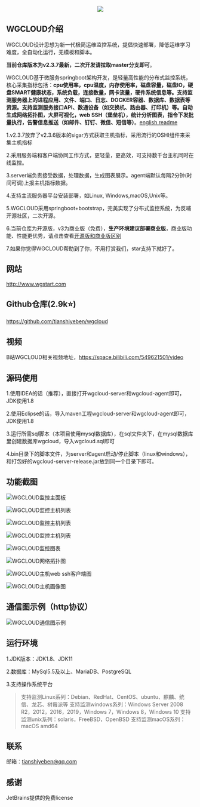 <p align="center">
  <a  target="_blank" href="http://www.wgstart.com">
    <img src="./demo/logo.png">
  </a>
 </p>



## WGCLOUD介绍

WGCLOUD设计思想为新一代极简运维监控系统，提倡快速部署，降低运维学习难度，全自动化运行，无模板和脚本。

**当前仓库版本为v2.3.7最新，二次开发请拉取master分支即可**。

WGCLOUD基于微服务springboot架构开发，是轻量高性能的分布式监控系统，核心采集指标包括：**cpu使用率，cpu温度，内存使用率，磁盘容量，磁盘IO，硬盘SMART健康状态，系统负载，连接数量，网卡流量，硬件系统信息等。支持监测服务器上的进程应用、文件、端口、日志、DOCKER容器、数据库、数据表等资源。支持监测服务接口API、数通设备（如交换机、路由器、打印机）等。自动生成网络拓扑图，大屏可视化，web SSH（堡垒机），统计分析图表，指令下发批量执行，告警信息推送（如邮件、钉钉、微信、短信等）**。[english readme](<./README_en.md>)

1.v2.3.7放弃了v2.3.6版本的sigar方式获取主机指标，采用流行的OSHI组件来采集主机指标

2.采用服务端和客户端协同工作方式，更轻量，更高效，可支持数千台主机同时在线监控。

3.server端负责接受数据，处理数据，生成图表展示。agent端默认每隔2分钟(时间可调)上报主机指标数据。

4.支持主流服务器平台安装部署，如Linux, Windows,macOS,Unix等。

5.WGCLOUD采用springboot+bootstrap，完美实现了分布式监控系统，为反哺开源社区，二次开源。

6.当前仓库为开源版，v3为商业版（免费），**生产环境建议部署商业版**，商业版功能、性能更优秀，请点击查看[开源版和商业版区别](<./开源版和商业版区别.md>)

7.如果你觉得WGCLOUD帮助到了你，不用打赏我们，star支持下就好了。

## **网站**

<http://www.wgstart.com>

## **Github仓库(2.9k⭐)**

<https://github.com/tianshiyeben/wgcloud>

## **视频**

B站WGCLOUD相关视频地址，<https://space.bilibili.com/549621501/video>

## **源码使用**

1.使用IDEA的话（推荐），直接打开wgcloud-server和wgcloud-agent即可，JDK使用1.8

2.使用Eclipse的话，导入maven工程wgcloud-server和wgcloud-agent即可，JDK使用1.8

3.运行所需sql脚本（本项目使用mysql数据库），在sql文件夹下，在mysql数据库里创建数据库wgcloud，导入wgcloud.sql即可

4.bin目录下的脚本文件，为server和agent启动/停止脚本（linux和windows），和打包好的wgcloud-server-release.jar放到同一个目录下即可。

## **功能截图**



![WGCLOUD监控主面板](./demo/demo2.jpg)

![WGCLOUD监控主机列表](./demo/demo3.jpg)

![WGCLOUD监控主机列表](./demo/report.jpg)

![WGCLOUD监控主机列表](./demo/dp.jpg)

![WGCLOUD监控图表](./demo/demo4.jpg)



![WGCLOUD网络拓扑图](./demo/tpdemo.jpg)

![WGCLOUD主机web ssh客户端图](./demo/ssh.jpg)

![WGCLOUD主机画像图](./demo/huaxiang.jpg)

## 通信图示例（http协议）

![WGCLOUD通信图示例](./demo/tongxin.jpg)

## 运行环境

1.JDK版本：JDK1.8、JDK11

2.数据库：MySql5.5及以上、MariaDB、PostgreSQL

3.支持操作系统平台

> 支持监测Linux系列：Debian、RedHat、CentOS、ubuntu、麒麟、统信、龙芯、树莓派等
> 支持监测windows系列：Windows Server 2008 R2，2012，2016，2019，Windows 7，Windows 8，Windows 10
> 支持监测unix系列：solaris，FreeBSD，OpenBSD
> 支持监测macOS系列：macOS amd64



## 联系

邮箱：tianshiyeben@qq.com

## 感谢

JetBrains提供的免费license